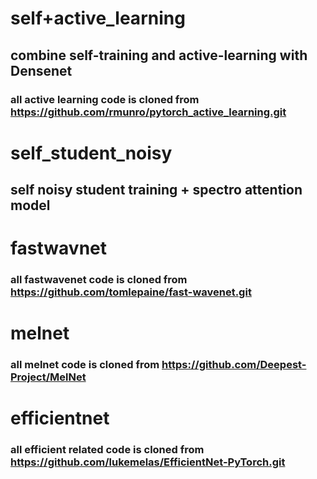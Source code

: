 # self+active_learning
## combine self-training and active-learning with Densenet
### all active learning code is cloned from https://github.com/rmunro/pytorch_active_learning.git

# self_student_noisy
## self noisy student training + spectro attention model

# fastwavnet
### all fastwavenet code is cloned from https://github.com/tomlepaine/fast-wavenet.git

# melnet
### all melnet code is cloned from https://github.com/Deepest-Project/MelNet

# efficientnet
### all efficient related code is cloned from https://github.com/lukemelas/EfficientNet-PyTorch.git